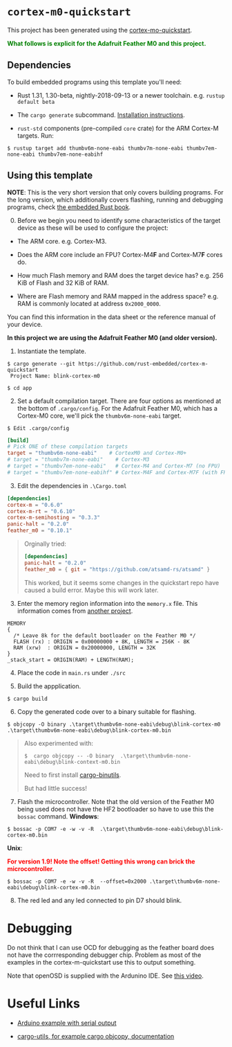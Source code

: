 # `cortex-m0-quickstart`


This project has been generated using the [cortex-mo-quickstart](https://github.com/rust-embedded/cortex-m-quickstart).


<span style="color:green">**What follows is explicit for the Adafruit Feather M0 and this project.**</span> 


## Dependencies

To build embedded programs using this template you'll need:

- Rust 1.31, 1.30-beta, nightly-2018-09-13 or a newer toolchain. e.g. `rustup
  default beta`  

- The `cargo generate` subcommand. [Installation
  instructions](https://github.com/ashleygwilliams/cargo-generate#installation). 

- `rust-std` components (pre-compiled `core` crate) for the ARM Cortex-M
  targets. Run:

``` console
$ rustup target add thumbv6m-none-eabi thumbv7m-none-eabi thumbv7em-none-eabi thumbv7em-none-eabihf
```

## Using this template

**NOTE**: This is the very short version that only covers building programs. For
the long version, which additionally covers flashing, running and debugging
programs, check [the embedded Rust book][book].

[book]: https://rust-embedded.github.io/book

0. Before we begin you need to identify some characteristics of the target
  device as these will be used to configure the project:

- The ARM core. e.g. Cortex-M3.

- Does the ARM core include an FPU? Cortex-M4**F** and Cortex-M7**F** cores do.

- How much Flash memory and RAM does the target device has? e.g. 256 KiB of
  Flash and 32 KiB of RAM.

- Where are Flash memory and RAM mapped in the address space? e.g. RAM is
  commonly located at address `0x2000_0000`.

You can find this information in the data sheet or the reference manual of your
device.

**In this project we are using the Adafruit Feather M0 (and older version).** 

1. Instantiate the template.

``` console
$ cargo generate --git https://github.com/rust-embedded/cortex-m-quickstart
 Project Name: blink-cortex-m0
 
$ cd app
```

2. Set a default compilation target. There are four options as mentioned at the
   bottom of `.cargo/config`. For the Adafruit Feather M0, which has a Cortex-M0
   core, we'll pick the `thumbv6m-none-eabi` target.

``` console
$ Edit .cargo/config
```


``` toml
[build]
# Pick ONE of these compilation targets
target = "thumbv6m-none-eabi"    # CortexM0 and Cortex-M0+
# target = "thumbv7m-none-eabi"    # Cortex-M3
# target = "thumbv7em-none-eabi"   # Cortex-M4 and Cortex-M7 (no FPU)
# target = "thumbv7em-none-eabihf" # Cortex-M4F and Cortex-M7F (with FPU)
```
3. Edit the dependencies in `.\Cargo.toml`

``` toml
[dependencies]
cortex-m = "0.6.0"
cortex-m-rt = "0.6.10"
cortex-m-semihosting = "0.3.3"
panic-halt = "0.2.0"
feather_m0 = "0.10.1"
```

> Orginally tried:  
>``` toml
>[dependencies]
>panic-halt = "0.2.0"
>feather_m0 = { git = "https://github.com/atsamd-rs/atsamd" }
>```
>
> This worked, but it seems some changes in the quickstart repo have caused a build error. Maybe this will work later.


3. Enter the memory region information into the `memory.x` file. This information comes from [another project](https://github.com/atsamd-rs/atsamd/blob/master/boards/feather_m0/memory.x).

``` console
MEMORY
{
  /* Leave 8k for the default bootloader on the Feather M0 */
  FLASH (rx) : ORIGIN = 0x00000000 + 8K, LENGTH = 256K - 8K
  RAM (xrw)  : ORIGIN = 0x20000000, LENGTH = 32K
}
_stack_start = ORIGIN(RAM) + LENGTH(RAM);
```
4. Place the code in ```main.rs``` under ```./src```

5. Build the appplication.

``` console
$ cargo build
``` 


6. Copy the generated code over to a binary suitable for flashing.
``` console
$ objcopy -O binary .\target\thumbv6m-none-eabi\debug\blink-cortex-m0 .\target\thumbv6m-none-eabi\debug\blink-cortex-m0.bin
```

> 
> Also experimented with: 
> ``` console
>$  cargo objcopy -- -O binary  .\target\thumbv6m-none-eabi\debug\blink-context-m0.bin
>```
>    Need to first install [cargo-binutils](https://github.com/rust-embedded/cargo-binutils).
>
> But had little success!
>  
>


7. Flash the microcontroller. Note that the old version of the Feather M0 being used does not have the HF2 bootloader so  have to use this the `bossac` command.
**Windows**:
``` console
$ bossac -p COM7 -e -w -v -R  .\target\thumbv6m-none-eabi\debug\blink-cortex-m0.bin
```
**Unix**: 

**<span style="color:red">For version 1.9!  Note the offset! Getting this wrong can brick the microcontroller.</span>**
``` console
$ bossac -p COM7 -e -w -v -R  --offset=0x2000 .\target\thumbv6m-none-eabi\debug\blink-cortex-m0.bin  
```
8. The red led and any led connected to pin D7 should blink.

# Debugging 
    
Do not think that I can use OCD for debugging as the feather board does not have the corrresponding debugger chip. Problem as most of the examples in the cortex-m-quickstart use this to output something.

Note that openOSD is supplied with the Ardunino IDE. See [this video](https://youtu.be/aC7VN_tFGfg).
    
# Useful Links

* [Arduino example with serial output](https://github.com/Rahix/avr-hal/blob/main/examples/arduino-uno/src/bin/uno-usart.rs)

* [cargo-utils, for example cargo objcopy, documentation](https://docs.rs/crate/cargo-binutils/0.1.0)
